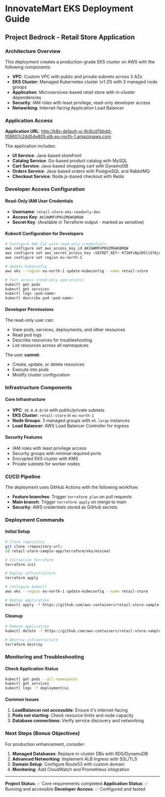 # InnovateMart EKS Deployment Guide
## Project Bedrock - Retail Store Application

### Architecture Overview

This deployment creates a production-grade EKS cluster on AWS with the following components:

- **VPC**: Custom VPC with public and private subnets across 3 AZs
- **EKS Cluster**: Managed Kubernetes cluster (v1.31) with 3 managed node groups
- **Application**: Microservices-based retail store with in-cluster dependencies
- **Security**: IAM roles with least privilege, read-only developer access
- **Networking**: Internet-facing Application Load Balancer

### Application Access

**Application URL**: http://k8s-default-ui-8c6cd7bbdd-f08607c24d54e805.elb.eu-north-1.amazonaws.com

The application includes:
- **UI Service**: Java-based storefront
- **Catalog Service**: Go-based product catalog with MySQL
- **Cart Service**: Java-based shopping cart with DynamoDB
- **Orders Service**: Java-based orders with PostgreSQL and RabbitMQ  
- **Checkout Service**: Node.js-based checkout with Redis

### Developer Access Configuration

#### Read-Only IAM User Credentials
- **Username**: `retail-store-eks-readonly-dev`
- **Access Key**: `AKIAWMFUPKUZMGWGBRQW`
- **Secret Key**: (Available in Terraform output - marked as sensitive)

#### Kubectl Configuration for Developers
```bash
# Configure AWS CLI with read-only credentials
aws configure set aws_access_key_id AKIAWMFUPKUZMGWGBRQW
aws configure set aws_secret_access_key <SECRET_KEY> K71WfvBp2D5liO7AjuyqionOI/SR+6c5hgfPeKk
aws configure set region eu-north-1

# Update kubeconfig
aws eks --region eu-north-1 update-kubeconfig --name retail-store

# Test access (read-only operations)
kubectl get pods
kubectl get services
kubectl logs <pod-name>
kubectl describe pod <pod-name>
```

#### Developer Permissions
The read-only user can:
- View pods, services, deployments, and other resources
- Read pod logs
- Describe resources for troubleshooting
- List resources across all namespaces

The user **cannot**:
- Create, update, or delete resources
- Execute into pods
- Modify cluster configuration

### Infrastructure Components

#### Core Infrastructure
- **VPC**: `10.0.0.0/16` with public/private subnets
- **EKS Cluster**: `retail-store` in `eu-north-1`
- **Node Groups**: 3 managed groups with `m5.large` instances
- **Load Balancer**: AWS Load Balancer Controller for ingress

#### Security Features
- IAM roles with least privilege access
- Security groups with minimal required ports
- Encrypted EKS cluster with KMS
- Private subnets for worker nodes

### CI/CD Pipeline

The deployment uses GitHub Actions with the following workflow:
- **Feature branches**: Trigger `terraform plan` on pull requests
- **Main branch**: Trigger `terraform apply` on merge to main
- **Security**: AWS credentials stored as GitHub secrets

### Deployment Commands

#### Initial Setup
```bash
# Clone repository
git clone <repository-url>
cd retail-store-sample-app/terraform/eks/minimal

# Initialize Terraform
terraform init

# Deploy infrastructure
terraform apply

# Configure kubectl
aws eks --region eu-north-1 update-kubeconfig --name retail-store

# Deploy application
kubectl apply -f https://github.com/aws-containers/retail-store-sample-app/releases/latest/download/kubernetes.yaml
```

#### Cleanup
```bash
# Remove application
kubectl delete -f https://github.com/aws-containers/retail-store-sample-app/releases/latest/download/kubernetes.yaml

# Destroy infrastructure
terraform destroy
```

### Monitoring and Troubleshooting

#### Check Application Status
```bash
kubectl get pods --all-namespaces
kubectl get services
kubectl logs -f deployment/ui
```

#### Common Issues
1. **LoadBalancer not accessible**: Ensure it's internet-facing
2. **Pods not starting**: Check resource limits and node capacity
3. **Database connections**: Verify service discovery and networking

### Next Steps (Bonus Objectives)

For production enhancement, consider:
1. **Managed Databases**: Replace in-cluster DBs with RDS/DynamoDB
2. **Advanced Networking**: Implement ALB Ingress with SSL/TLS
3. **Domain Setup**: Configure Route53 with custom domain
4. **Monitoring**: Add CloudWatch and Prometheus integration

---
**Project Status**: ✅ Core requirements completed
**Application Status**: ✅ Running and accessible
**Developer Access**: ✅ Configured and tested
